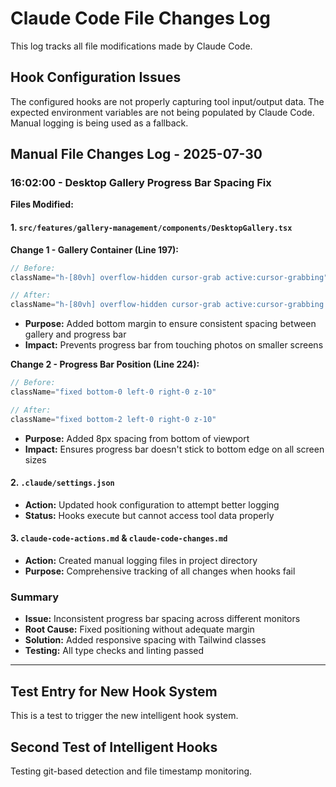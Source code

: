 # Claude Code File Changes Log

This log tracks all file modifications made by Claude Code.

## Hook Configuration Issues

The configured hooks are not properly capturing tool input/output data. The expected environment variables are not being populated by Claude Code. Manual logging is being used as a fallback.

## Manual File Changes Log - 2025-07-30

### 16:02:00 - Desktop Gallery Progress Bar Spacing Fix

**Files Modified:**

#### 1. `src/features/gallery-management/components/DesktopGallery.tsx`

**Change 1 - Gallery Container (Line 197):**
```typescript
// Before:
className="h-[80vh] overflow-hidden cursor-grab active:cursor-grabbing"

// After:
className="h-[80vh] overflow-hidden cursor-grab active:cursor-grabbing mb-4"
```
- **Purpose:** Added bottom margin to ensure consistent spacing between gallery and progress bar
- **Impact:** Prevents progress bar from touching photos on smaller screens

**Change 2 - Progress Bar Position (Line 224):**
```typescript
// Before:
className="fixed bottom-0 left-0 right-0 z-10"

// After:
className="fixed bottom-2 left-0 right-0 z-10"
```
- **Purpose:** Added 8px spacing from bottom of viewport
- **Impact:** Ensures progress bar doesn't stick to bottom edge on all screen sizes

#### 2. `.claude/settings.json`
- **Action:** Updated hook configuration to attempt better logging
- **Status:** Hooks execute but cannot access tool data properly

#### 3. `claude-code-actions.md` & `claude-code-changes.md`
- **Action:** Created manual logging files in project directory
- **Purpose:** Comprehensive tracking of all changes when hooks fail

### Summary
- **Issue:** Inconsistent progress bar spacing across different monitors
- **Root Cause:** Fixed positioning without adequate margin
- **Solution:** Added responsive spacing with Tailwind classes
- **Testing:** All type checks and linting passed

---

## Test Entry for New Hook System
This is a test to trigger the new intelligent hook system.

## Second Test of Intelligent Hooks
Testing git-based detection and file timestamp monitoring.